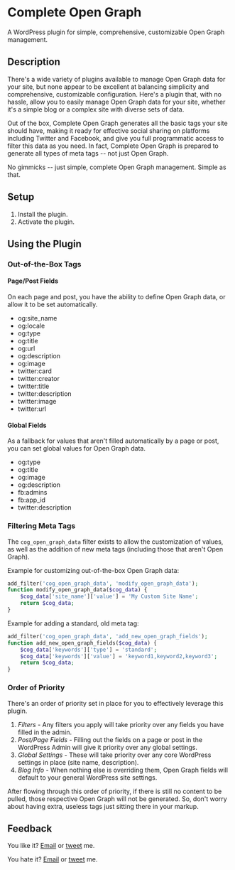 # Complete Open Graph
A WordPress plugin for simple, comprehensive, customizable Open Graph management.

## Description
There's a wide variety of plugins available to manage Open Graph data for your site, but none appear to be excellent at balancing simplicity and comprehensive, customizable configuration. Here's a plugin that, with no hassle, allow you to easily manage Open Graph data for your site, whether it's a simple blog or a complex site with diverse sets of data. 

Out of the box, Complete Open Graph generates all the basic tags your site should have, making it ready for effective social sharing on platforms including Twitter and Facebook, and give you full programmatic access to filter this data as you need. In fact, Complete Open Graph is prepared to generate all types of meta tags -- not just Open Graph.

No gimmicks -- just simple, complete Open Graph management. Simple as that.

## Setup
1. Install the plugin.
2. Activate the plugin.

## Using the Plugin

### Out-of-the-Box Tags

#### Page/Post Fields
On each page and post, you have the ability to define Open Graph data, or allow it to be set automatically.

* og:site_name
* og:locale
* og:type
* og:title
* og:url
* og:description
* og:image
* twitter:card
* twitter:creator
* twitter:title
* twitter:description
* twitter:image
* twitter:url

#### Global Fields
As a fallback for values that aren't filled automatically by a page or post, you can set global values for Open Graph data.

* og:type
* og:title
* og:image
* og:description
* fb:admins
* fb:app_id
* twitter:description

### Filtering Meta Tags
The `cog_open_graph_data` filter exists to allow the customization of values, as well as the addition of new meta tags (including those that aren't Open Graph).

Example for customizing out-of-the-box Open Graph data:
```php
add_filter('cog_open_graph_data', 'modify_open_graph_data');
function modify_open_graph_data($cog_data) {
	$cog_data['site_name']['value'] = 'My Custom Site Name';
	return $cog_data;
}
```

Example for adding a standard, old meta tag:
```php
add_filter('cog_open_graph_data', 'add_new_open_graph_fields');
function add_new_open_graph_fields($cog_data) {
	$cog_data['keywords']['type'] = 'standard';
	$cog_data['keywords']['value'] = 'keyword1,keyword2,keyword3';
	return $cog_data;
}
```

### Order of Priority
There's an order of priority set in place for you to effectively leverage this plugin.

1. *Filters* - Any filters you apply will take priority over any fields you have filled in the admin.
2. *Post/Page Fields* - Filling out the fields on a page or post in the WordPress Admin will give it priority over any global settings.
3. *Global Settings* - These will take priority over any core WordPress settings in place (site name, description).
4. *Blog Info* - When nothing else is overriding them, Open Graph fields will default to your general WordPress site settings.

After flowing through this order of priority, if there is still no content to be pulled, those respective Open Graph will not be generated. So, don't worry about having extra, useless tags just sitting there in your markup.

## Feedback
You like it? [Email](mailto:alex@macarthur.me) or [tweet](http://www.twitter.com/amacarthur) me.

You hate it? [Email](mailto:alex@macarthur.me) or [tweet](http://www.twitter.com/amacarthur) me.
